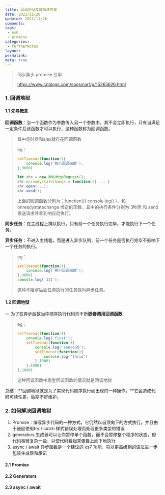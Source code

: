 ```yaml
---
title: 回调地狱及其解决方案
date: 2021/11/20
updated: 2021/11/26
comments:
tags:
 - es6
 - promise
categories:
 - furtherNotes
layout:
permalink:
meta: true
---
```



> 同步异步 promise 引申
>
> https://www.cnblogs.com/sonsmart/p/15265626.html


### 1. 回调地狱

#### 1.1 先导概念

**回调函数**：当一个函数作为参数传入另一个参数中，其不会立即执行，只有当满足一定条件后该函数才可以执行，这种函数称为回调函数。

> 其中定时器和ajax就存在回调函数

> eg：
>
> ~~~js
> setTimeout(function(){
>     console.log('执行回调函数');
> },3000)
> ~~~
>
> ~~~js
> let xhr = new XMLHttpRequest();
> xhr.onreadystatechange = function(){ ... }
> xhr.open(...);
> xhr.send();
> ~~~
>
> 上面的回调函数分别为：function(){ console.log() }、和onreadystatechange 绑定的函数，其中的执行条件分别为 3秒后 和 send发送请求并拿到响应后执行。



**同步任务**：在主线程上排队执行，只有前一个任务执行完毕，才能执行下一个任务。

**异步任务**：不进入主线程，而是进入异步队列，前一个任务是否执行完毕不影响下一个任务的执行。

> eg：
>
> ~~~js
> setTimeout(function(){
>     console.log('执行回调函数');
> },3000)
> console.log('111');
> ~~~
>
> 这种不阻塞后面任务执行的任务就叫异步任务。



#### 1.2 回调地狱

— 为了在异步函数当中顺序执行代码而不断**嵌套调用回调函数**

> eg：
>
> ~~~js
> setTimeout(function(){
>     console.log('first');
>     setTimeout(function(){
>         console.log('sencond');
>         setTimeout(function(){
>             console.log('thrid')
>         },1000)
>     },1000)
> },1000)
> ~~~
>
> 这种回调函数中嵌套回调函数的情况就是回调地狱

总结：**回调地狱就是为了实现代码顺序执行而出现的一种操作，**它会造成代码可读性差，后期不好维护。



### 2. 如何解决回调地狱

1. Promise：编写异步代码的一种方式，它仍然以自顶向下的方式执行，并且由于鼓励使用try / catch 样式错误处理而处理更多类型的错误
2. generators 生成器可以让你暂停单个函数，而不会暂停整个程序的状态，但代码稍微复杂一些，以使代码看起来像自上而下地执行
3. async / await 异步函数是一个建议的 es7 功能，将以更高级别的语法进一步包装生成器和承诺

#### 2.1 Promise

#### 2.2 Generators

#### 2.3 async / await































